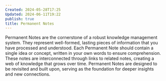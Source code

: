 ```yaml
---
Created: 2024-05-28T17:25
Updated: 2024-06-11T19:22
publish: true
title: Permanent Notes
---
```

Permanent Notes are the cornerstone of a robust knowledge management system. They represent well-formed, lasting pieces of information that you have processed and understood. Each Permanent Note should contain a single idea or concept, written in your own words to ensure comprehension. These notes are interconnected through links to related notes, creating a web of knowledge that grows over time. Permanent Notes are designed to be revisited and built upon, serving as the foundation for deeper insights and new connections.
